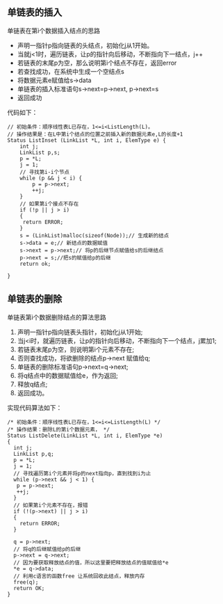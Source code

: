 
## 单链表的插入

单链表在第i个数据插入结点的思路
* 声明一指针p指向链表的头结点，初始化j从1开始。
* 当就j<1时，遍历链表，让p的指针向后移动，不断指向下一结点，j++
* 若链表的末尾p为空，那么说明第i个结点不存在，返回error
* 若查找成功，在系统中生成一个空结点s
* 将数据元素e赋值给s->data
* 单链表的插入标准语句s->next=p->next, p->next=s
* 返回成功

代码如下：
```
// 初始条件：顺序线性表L已存在，1<=i<ListLength(L)。
// 操作结果是：在L中第i个结点的位置之前插入新的数据元素e,L的长度+1
Status ListInset (LinkList *L, int i, ElemType e) {
	int j;
	LinkList p,s;
	p = *L;
	j = 1;
	// 寻找第i-i个节点
	while (p && j < i) {
		p = p->next;
		++j;
	}
	// 如果第i个接点不存在
	if (!p || j > i)
	{
     return ERROR;
	}
	s = (LinkList)malloc(sizeof(Node));// 生成新的结点
	s->data = e;// 新结点的数据赋值
	s->next = p->next;// 将p的后继节点赋值给s的后继结点
	p->next = s;//把s的赋值给p的后继
	return ok;

}
```

## 单链表的删除

单链表第i个数据删除结点的算法思路
1. 声明一指针p指向链表头指针，初始化j从1开始;
2. 当j<i时，就遍历链表，让p的指针向后移动，不断指向下一个结点，j累加1;
3. 若链表末尾p为空，则说明第i个元素不存在;
4. 否则查找成功，将欲删除的结点p->next 赋值给q;
5. 单链表的删除标准语句p->next=q->next;
6. 将q结点中的数据赋值给e，作为返回;
7. 释放q结点;
8. 返回成功。

实现代码算法如下：
```
/* 初始条件：顺序线性表L已存在，1<=i<=ListLength(L) */
/* 操作结果：删除L的第i个数据元素， */
Status ListDelete(LinkList *L, int i, ElemType *e) 
{
  int j;
  LinkList p,q;
  p = *L;
  j = 1;
  // 寻找遍历第i个元素并将p的next指向p，直到找到i为止
  while (p->next && j < 1) {
   p = p->next;
   ++j;
  }
  // 如果第i个元素不存在，报错
  if (!(p->next) || j > i)
  {
  	return ERROR;
  }

  q = p->next;
  // 将q的后继赋值给p的后继
  p->next = q->next;
  // 因为要获取释放结点的值，所以这里要把释放结点的值赋值给*e
  *e = q->data;
  // 利用c语言的函数free 让系统回收此结点，释放内存
  free(q);
  return OK;
}
```
